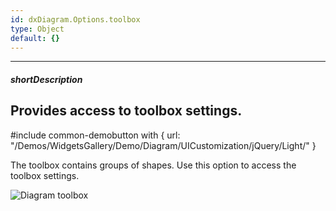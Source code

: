 ```yaml
---
id: dxDiagram.Options.toolbox
type: Object
default: {}
---
```

---
##### shortDescription
Provides access to toolbox settings.
---
#include common-demobutton with {
    url: "/Demos/WidgetsGallery/Demo/Diagram/UICustomization/jQuery/Light/"
}

The toolbox contains groups of shapes. Use this option to access the toolbox settings.

![Diagram toolbox](Content/images/doc/19_2/diagram/toolbox.png)
